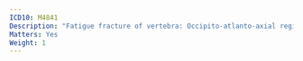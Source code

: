 ```yaml
---
ICD10: M4841
Description: "Fatigue fracture of vertebra: Occipito-atlanto-axial region"
Matters: Yes
Weight: 1
---
```

